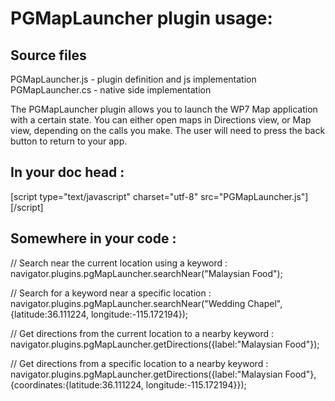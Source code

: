 PGMapLauncher plugin usage:
===============
Source files
---
PGMapLauncher.js - plugin definition and js implementation
PGMapLauncher.cs - native side implementation

The PGMapLauncher plugin allows you to launch the WP7 Map application with a certain state.
You can either open maps in Directions view, or Map view, depending on the calls you make.
The user will need to press the back button to return to your app.


In your doc head :
---

[script type="text/javascript" charset="utf-8" src="PGMapLauncher.js"][/script]


Somewhere in your code :
---


// Search near the current location using a keyword :
navigator.plugins.pgMapLauncher.searchNear("Malaysian Food");

// Search for a keyword near a specific location :
navigator.plugins.pgMapLauncher.searchNear("Wedding Chapel",{latitude:36.111224, longitude:-115.172194});



// Get directions from the current location to a nearby keyword :
navigator.plugins.pgMapLauncher.getDirections({label:"Malaysian Food"});

// Get directions from a specific location to a nearby keyword :
navigator.plugins.pgMapLauncher.getDirections({label:"Malaysian Food"},{coordinates:{latitude:36.111224, longitude:-115.172194}});